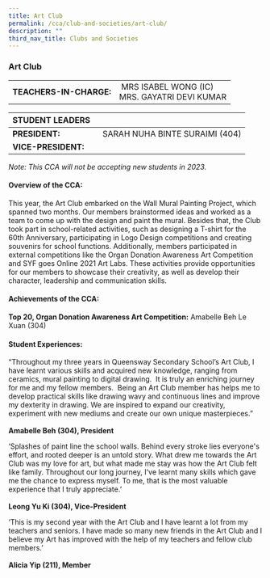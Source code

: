 ```yaml
---
title: Art Club
permalink: /cca/club-and-societies/art-club/
description: ""
third_nav_title: Clubs and Societies
---
```

### Art Club

|  	|  	|
|---	|---	|
| **TEACHERS-IN-CHARGE:** 	|  MRS ISABEL WONG (IC)<br> MRS. GAYATRI DEVI KUMAR 	|


| STUDENT LEADERS 	|  	|
|---	|---	|
| **PRESIDENT:** 	|   SARAH NUHA BINTE SURAIMI (404)	|
| **VICE-PRESIDENT:** 	|  	|

*Note: This CCA will not be accepting new students in 2023.*

#### Overview of the CCA:

This year, the Art Club embarked on the Wall Mural Painting Project, which spanned two months. Our members brainstormed ideas and worked as a team to come up with the design and paint the mural. Besides that, the Club took part in school-related activities, such as designing a T-shirt for the 60th Anniversary, participating in Logo Design competitions and creating souvenirs for school functions. Additionally, members participated in external competitions like the Organ Donation Awareness Art Competition and SYF goes Online 2021 Art Labs. These activities provide opportunities for our members to showcase their creativity, as well as develop their character, leadership and communication skills.  

  

#### Achievements of the CCA:

**Top 20, Organ Donation Awareness Art Competition:** Amabelle Beh Le Xuan (304)

  

#### Student Experiences:

“Throughout my three years in Queensway Secondary School’s Art Club, I have learnt various skills and acquired new knowledge, ranging from ceramics, mural painting to digital drawing.  It is truly an enriching journey for me and my fellow members.  Being an Art Club member has helps me to develop practical skills like drawing wavy and continuous lines and improve my dexterity in drawing. We are inspired to expand our creativity, experiment with new mediums and create our own unique masterpieces.”  
<br> **Amabelle Beh (304), President**

‘Splashes of paint line the school walls. Behind every stroke lies everyone's effort, and rooted deeper is an untold story. What drew me towards the Art Club was my love for art, but what made me stay was how the Art Club felt like family. Throughout our long journey, I've learnt many skills which gave me the chance to express myself. To me, that is the most valuable experience that I truly appreciate.’  
<br> **Leong Yu Ki (304), Vice-President**   

‘This is my second year with the Art Club and I have learnt a lot from my teachers and seniors. I have made so many new friends in the Art Club and I believe my Art has improved with the help of my teachers and fellow club members.’  
<br> **Alicia Yip (211), Member**